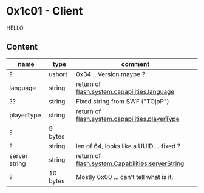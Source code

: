 # 0x1c01 - Client

HELLO

## Content

| name | type | comment |
|------|------|---------|
| ?    | ushort | 0x34 .. Version maybe ? |
| language | string | return of [flash.system.capapilities.language](https://help.adobe.com/en_US/FlashPlatform/reference/actionscript/3/flash/system/Capabilities.html#language) |
| ??     | string | Fixed string from SWF ("TOjpP") |
| playerType | string | return of [flash.system.capapilities.playerType](https://help.adobe.com/en_US/FlashPlatform/reference/actionscript/3/flash/system/Capabilities.html#playerType) |
| ? | 9 bytes | |
| ? | string | len of 64, looks like a UUID ... fixed ? |
| server string | string | return of [flash.system.Capabilities.serverString](https://help.adobe.com/en_US/FlashPlatform/reference/actionscript/3/flash/system/Capabilities.html#serverString) |
| ? | 10 bytes | Mostly 0x00 ... can't tell what is it. |

